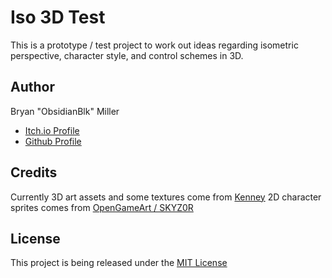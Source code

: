 # Iso 3D Test

This is a prototype / test project to work out ideas regarding isometric perspective, character style, and control schemes in 3D.

## Author
Bryan "ObsidianBlk" Miller

* [Itch.io Profile](https://obsidianblk.itch.io/)
* [Github Profile](https://github.com/ObsidianBlk)


## Credits
Currently 3D art assets and some textures come from [Kenney](https://kenney.nl/)
2D character sprites comes from [OpenGameArt / SKYZ0R](https://opengameart.org/content/400-items-basehumanmale-orc-skeleton)


## License

This project is being released under the [MIT License](./LICENSE.md)
